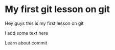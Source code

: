 # My first git lesson on git

Hey guys this is my first lesson on git

I add some text here

Learn about commit